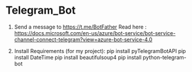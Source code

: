 # Telegram_Bot

1. Send a message to https://t.me/BotFather 
    Read here : https://docs.microsoft.com/en-us/azure/bot-service/bot-service-channel-connect-telegram?view=azure-bot-service-4.0
    
2. Install Requirements (for my project):
    pip install pyTelegramBotAPI
    pip install DateTime
    pip install beautifulsoup4
    pip install python-telegram-bot
    



